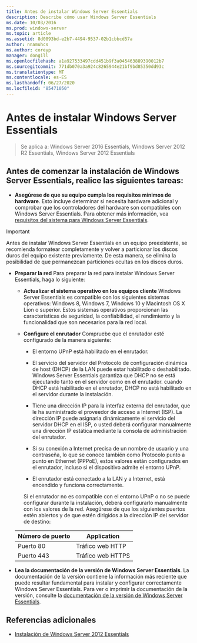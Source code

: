 ```yaml
---
title: Antes de instalar Windows Server Essentials
description: Describe cómo usar Windows Server Essentials
ms.date: 10/03/2016
ms.prod: windows-server
ms.topic: article
ms.assetid: 8d0893bd-e2b7-4494-9537-02b1cbbcd57a
author: nnamuhcs
ms.author: coreyp
manager: dongill
ms.openlocfilehash: a1a927533497cdd451b9f3a045463889390012b7
ms.sourcegitcommit: 771db070a3a924c8265944e21bf9bd85350dd93c
ms.translationtype: MT
ms.contentlocale: es-ES
ms.lasthandoff: 06/27/2020
ms.locfileid: "85471050"
---
```

# <a name="before-you-install-windows-server-essentials"></a>Antes de instalar Windows Server Essentials

>Se aplica a: Windows Server 2016 Essentials, Windows Server 2012 R2 Essentials, Windows Server 2012 Essentials

##  <a name="before-you-begin-your-installation-of--windows-server-essentials-perform-the-following-tasks"></a><a name="BKMK_BeforeYouBegin"></a>Antes de comenzar la instalación de Windows Server Essentials, realice las siguientes tareas:

-   **Asegúrese de que su equipo cumpla los requisitos mínimos de hardware**. Esto incluye determinar si necesita hardware adicional y comprobar que los controladores del hardware son compatibles con Windows Server Essentials. Para obtener más información, vea [requisitos del sistema para Windows Server Essentials](../get-started/system-requirements.md).

> [!IMPORTANT]
> Antes de instalar Windows Server Essentials en un equipo preexistente, se recomienda formatear completamente y volver a particionar los discos duros del equipo existente previamente. De esta manera, se elimina la posibilidad de que permanezcan particiones ocultas en los discos duros.

- **Preparar la red** Para preparar la red para instalar Windows Server Essentials, haga lo siguiente:


  - **Actualizar el sistema operativo en los equipos cliente**  Windows Server Essentials es compatible con los siguientes sistemas operativos: Windows 8, Windows 7, Windows 10 y Macintosh OS X Lion o superior. Estos sistemas operativos proporcionan las características de seguridad, la confiabilidad, el rendimiento y la funcionalidad que son necesarios para la red local.

  - **Configure el enrutador** Compruebe que el enrutador esté configurado de la manera siguiente:

    -   El entorno UPnP está habilitado en el enrutador.

    -   El servicio del servidor del Protocolo de configuración dinámica de host (DHCP) de la LAN puede estar habilitado o deshabilitado.  Windows Server Essentials garantiza que DHCP no se está ejecutando tanto en el servidor como en el enrutador. cuando DHCP está habilitado en el enrutador, DHCP no está habilitado en el servidor durante la instalación.

    -   Tiene una dirección IP para la interfaz externa del enrutador, que le ha suministrado el proveedor de acceso a Internet (ISP). La dirección IP puede asignarla dinámicamente el servicio del servidor DHCP en el ISP, o usted deberá configurar manualmente una dirección IP estática mediante la consola de administración del enrutador.

    -   Si su conexión a Internet precisa de un nombre de usuario y una contraseña, lo que se conoce también como Protocolo punto a punto en Ethernet (PPPoE), estos valores están configurados en el enrutador, incluso si el dispositivo admite el entorno UPnP.

    -   El enrutador está conectado a la LAN y a Internet, está encendido y funciona correctamente.

    Si el enrutador no es compatible con el entorno UPnP o no se puede configurar durante la instalación, deberá configurarlo manualmente con los valores de la red. Asegúrese de que los siguientes puertos estén abiertos y de que estén dirigidos a la dirección IP del servidor de destino:

  |Número de puerto|Application|
  |-----------------|-----------------|
  |Puerto 80|Tráfico web HTTP|
  |Puerto 443|Tráfico web HTTPS|


- **Lea la documentación de la versión de Windows Server Essentials**. La documentación de la versión contiene la información más reciente que puede resultar fundamental para instalar y configurar correctamente Windows Server Essentials. Para ver o imprimir la documentación de la versión, consulte la [documentación de la versión de Windows Server Essentials](../get-started/release-notes.md).

## <a name="additional-references"></a>Referencias adicionales

-   [Instalación de Windows Server 2012 Essentials](Install-Windows-Server-Essentials.md)

